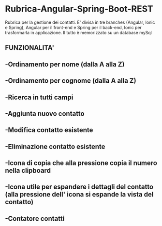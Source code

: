 # Rubrica-Angular-Spring-Boot-REST
Rubrica per la gestione dei contatti.
E' divisa in tre branches (Angular, Ionic e Spring), Angular per il front-end e Spring per il back-end, Ionic per trasformarla in applicazione.
Il tutto è memorizzato su un database mySql

FUNZIONALITA'
-
-Ordinamento per nome (dalla A alla Z)
-
-Ordinamento per cognome (dalla A alla Z)
-
-Ricerca in tutti campi
-
-Aggiunta nuovo contatto
-
-Modifica contatto esistente
-
-Eliminazione contatto esistente
-
-Icona di copia che alla pressione copia il numero nella clipboard
-
-Icona utile per espandere i dettagli del contatto (alla pressione dell' icona si espande la vista del contatto)
-
-Contatore contatti
-
